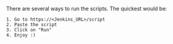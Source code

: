 There are several ways to run the scripts. The quickest would be:

    1. Go to https://<Jenkins_URL>/script
    2. Paste the script
    3. Click on "Run"
    4. Enjoy :)

